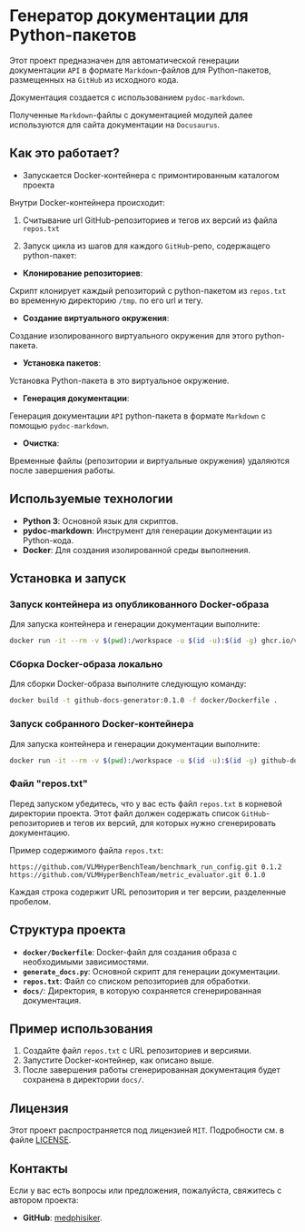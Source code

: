 # Генератор документации для Python-пакетов

Этот проект предназначен для автоматической генерации документации `API` в формате `Markdown`-файлов для Python-пакетов, размещенных на `GitHub` из исходного кода.

Документация создается с использованием `pydoc-markdown`.

Полученные `Markdown`-файлы с документацией модулей далее используются для сайта документации на `Docusaurus`.

## Как это работает?

* Запускается Docker-контейнера с примонтированным каталогом проекта

Внутри Docker-контейнера происходит:
1. Считывание url GitHub-репозиториев и тегов их версий из файла `repos.txt`

2. Запуск цикла из шагов для каждого `GitHub`-репо, содержащего python-пакет:
* **Клонирование репозиториев**:

Скрипт клонирует каждый репозиторий с python-пакетом из `repos.txt` во временную директорию `/tmp`. по его url и тегу.

* **Создание виртуального окружения**:

Создание изолированного виртуального окружения для этого python-пакета.

* **Установка пакетов**:

Установка Python-пакета в это виртуальное окружение.

* **Генерация документации**:

Генерация документации `API` python-пакета в формате `Markdown` с помощью `pydoc-markdown`.

* **Очистка**:

Временные файлы (репозитории и виртуальные окружения) удаляются после завершения работы.

## Используемые технологии

- **Python 3**: Основной язык для скриптов.
- **pydoc-markdown**: Инструмент для генерации документации из Python-кода.
- **Docker**: Для создания изолированной среды выполнения.

## Установка и запуск

### Запуск контейнера из опубликованного Docker-образа

Для запуска контейнера и генерации документации выполните:

```bash
docker run -it --rm -v $(pwd):/workspace -u $(id -u):$(id -g) ghcr.io/vlmhyperbenchteam/github-docs-generator:0.1.0 python3 generate_docs.py
```

### Сборка Docker-образа локально

Для сборки Docker-образа выполните следующую команду:

```bash
docker build -t github-docs-generator:0.1.0 -f docker/Dockerfile .
```

### Запуск собранного Docker-контейнера

Для запуска контейнера и генерации документации выполните:

```bash
docker run -it --rm -v $(pwd):/workspace -u $(id -u):$(id -g) github-docs-generator python3 generate_docs.py
```

### Файл "repos.txt"

Перед запуском убедитесь, что у вас есть файл `repos.txt` в корневой директории проекта. Этот файл должен содержать список `GitHub`-репозиториев и тегов их версий, для которых нужно сгенерировать документацию. 

Пример содержимого файла `repos.txt`:

```
https://github.com/VLMHyperBenchTeam/benchmark_run_config.git 0.1.2
https://github.com/VLMHyperBenchTeam/metric_evaluator.git 0.1.0
```

Каждая строка содержит URL репозитория и тег версии, разделенные пробелом.

## Структура проекта

- **`docker/Dockerfile`**: Docker-файл для создания образа с необходимыми зависимостями.
- **`generate_docs.py`**: Основной скрипт для генерации документации.
- **`repos.txt`**: Файл со списком репозиториев для обработки.
- **`docs/`**: Директория, в которую сохраняется сгенерированная документация.

## Пример использования

1. Создайте файл `repos.txt` с URL репозиториев и версиями.
2. Запустите Docker-контейнер, как описано выше.
3. После завершения работы сгенерированная документация будет сохранена в директории `docs/`.

## Лицензия

Этот проект распространяется под лицензией `MIT`. Подробности см. в файле [LICENSE](LICENSE).

## Контакты

Если у вас есть вопросы или предложения, пожалуйста, свяжитесь с автором проекта:

- **GitHub**: [medphisiker](https://github.com/medphisiker).